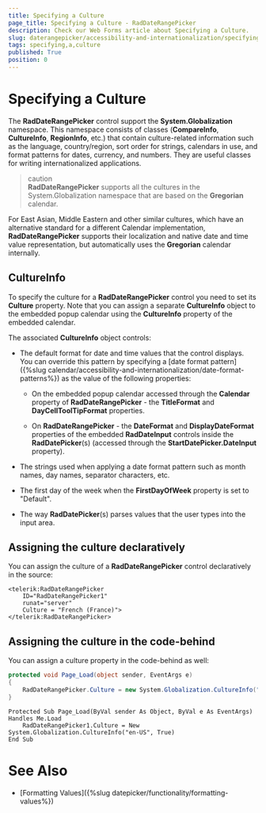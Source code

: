 ```yaml
---
title: Specifying a Culture
page_title: Specifying a Culture - RadDateRangePicker
description: Check our Web Forms article about Specifying a Culture.
slug: daterangepicker/accessibility-and-internationalization/specifying-a-culture
tags: specifying,a,culture
published: True
position: 0
---
```


# Specifying a Culture


The **RadDateRangePicker** control support the **System.Globalization** namespace. This namespace consists of classes (**CompareInfo**, **CultureInfo**, **RegionInfo**, etc.) that contain culture-related information such as the language, country/region, sort order for strings, calendars in use, and format patterns for dates, currency, and numbers. They are useful classes for writing internationalized applications.

>caution  
**RadDateRangePicker** supports all the cultures in the System.Globalization namespace that are based on the **Gregorian** calendar.
>

For East Asian, Middle Eastern and other similar cultures, which have an alternative standard for a different Calendar implementation, **RadDateRangePicker** supports their localization and native date and time value representation, but automatically uses the **Gregorian** calendar internally.

## CultureInfo

To specify the culture for a **RadDateRangePicker** control you need to set its **Culture** property.  Note that you can assign a separate **CultureInfo** object to the embedded popup calendar using the **CultureInfo** property of the embedded calendar.

The associated **CultureInfo** object controls:

* The default format for date and time values that the control displays. You can override this pattern by specifying a [date format pattern]({%slug calendar/accessibility-and-internationalization/date-format-patterns%}) as the value of the following properties:

	* On the embedded popup calendar accessed through the **Calendar** property of **RadDateRangePicker** - the **TitleFormat** and **DayCellToolTipFormat** properties.

	* On **RadDateRangePicker** - the **DateFormat** and **DisplayDateFormat** properties of the embedded **RadDateInput** controls inside the **RadDatePicker**(s) (accessed through the **StartDatePicker.DateInput** property).

* The strings used when applying a date format pattern such as month names, day names, separator characters, etc.

* The first day of the week when the **FirstDayOfWeek** property is set to "Default".

* The way **RadDatePicker**(s) parses values that the user types into the input area.


## Assigning the culture declaratively

You can assign the culture of a **RadDateRangePicker** control declaratively in the source:

````ASPNET
<telerik:RadDateRangePicker
    ID="RadDateRangePicker1"
    runat="server"
    Culture = "French (France)">
</telerik:RadDateRangePicker>
````

## Assigning the culture in the code-behind

You can assign a culture property in the code-behind as well:


````C#
protected void Page_Load(object sender, EventArgs e)
{
    RadDateRangePicker.Culture = new System.Globalization.CultureInfo("en-US", true);
}
````
````VB.NET
Protected Sub Page_Load(ByVal sender As Object, ByVal e As EventArgs) Handles Me.Load
    RadDateRangePicker1.Culture = New System.Globalization.CultureInfo("en-US", True)
End Sub
````


# See Also

 * [Formatting Values]({%slug datepicker/functionality/formatting-values%})

